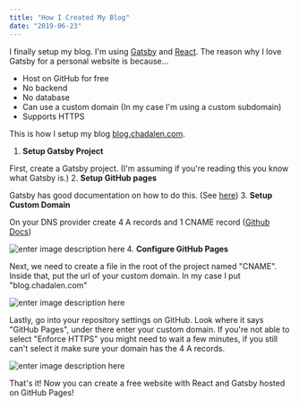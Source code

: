 ```yaml
---
title: "How I Created My Blog"
date: "2019-06-23"
---
```


I finally setup my blog. I'm using [Gatsby](https://www.gatsbyjs.org/) and [React](https://reactjs.org/). The reason why I love Gatsby for a personal website is because...

 - Host on GitHub for free
 - No backend
 - No database
 - Can use a custom domain (In my case I'm using a custom subdomain)
 - Supports HTTPS

This is how I setup my blog [blog.chadalen.com](blog.chadalen.com).

 1. **Setup Gatsby Project**

First, create a Gatsby project. (I'm assuming if you're reading this you know what Gatsby is.)
 2. **Setup GitHub pages**

 Gatsby has good documentation on how to do this. (See [here](https://www.gatsbyjs.org/docs/how-gatsby-works-with-github-pages/)) 
 3. **Setup Custom Domain**

On your DNS provider create 4 A records and 1 CNAME record ([Github Docs](https://help.github.com/en/articles/setting-up-an-apex-domain))

![enter image description here](https://i.imgur.com/Z92xbSX.png)
 4. **Configure GitHub Pages**

Next, we need to create a file in the root of the project named "CNAME". Inside that, put the url of your custom domain. In my case I put "blog.chadalen.com"

![enter image description here](https://i.imgur.com/8gMrG3e.png)

Lastly, go into your repository settings on GitHub. Look where it says "GitHub Pages", under there enter your custom domain. If you're not able to select "Enforce HTTPS" you might need to wait a few minutes, if you still can't select it make sure your domain has the 4 A records.

![enter image description here](https://i.imgur.com/sQw8hV7.png)

That's it! Now you can create a free website with React and Gatsby hosted on GitHub Pages!